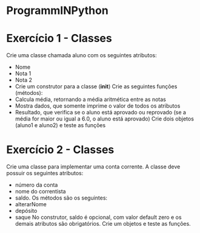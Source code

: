 # ProgrammINPython
# Exercício 1 - Classes
Crie uma classe chamada aluno com os seguintes atributos:
- Nome
- Nota 1
- Nota 2
- Crie um construtor para a classe (__init__)
Crie as seguintes funções (métodos):
- Calcula média, retornando a média aritmética entre as notas
- Mostra dados, que somente imprime o valor de todos os atributos
- Resultado, que verifica se o aluno está aprovado ou reprovado (se a média for maior ou igual a 6.0, o aluno está aprovado)
Crie dois objetos (aluno1 e aluno2) e teste as funções

# Exercício 2 - Classes
Crie uma classe para implementar uma conta corrente.
A classe deve possuir os seguintes atributos:
- número da conta
- nome do correntista
- saldo.
Os métodos são os seguintes:
- alterarNome
- depósito
- saque
No construtor, saldo é opcional, com valor default zero e os demais atributos são obrigatórios.
Crie um objetos e teste as funções.
